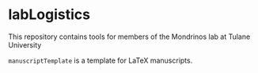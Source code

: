 # labLogistics
This repository contains tools for members of the Mondrinos lab at Tulane University

`manuscriptTemplate` is a template for LaTeX manuscripts.
